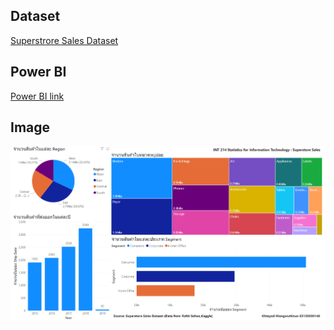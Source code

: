 ## Dataset 
<a href="https://github.com/KetchupBruh/INT214-STATISTICS-FOR-IT/blob/main/Superstore%20Sales%20Dataset.csv"> Superstrore Sales Dataset </a> </br>

## Power BI
<a href="https://github.com/KetchupBruh/INT214-STATISTICS-FOR-IT/blob/main/images%20and%20dataset/Power-BI-assignment-image.png"> Power BI link </a> </br>

## Image
![Power-BI-assignment-image](https://github.com/KetchupBruh/INT214-STATISTICS-FOR-IT/blob/main/images%20and%20dataset/Power-BI-assignment-image.png)
